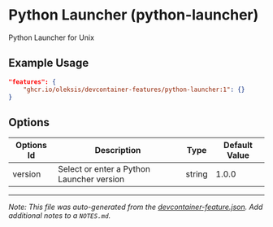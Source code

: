 
# Python Launcher (python-launcher)

Python Launcher for Unix

## Example Usage

```json
"features": {
    "ghcr.io/oleksis/devcontainer-features/python-launcher:1": {}
}
```

## Options

| Options Id | Description | Type | Default Value |
|-----|-----|-----|-----|
| version | Select or enter a Python Launcher version | string | 1.0.0 |



---

_Note: This file was auto-generated from the [devcontainer-feature.json](https://github.com/oleksis/devcontainer-features/blob/main/src/python-launcher/devcontainer-feature.json).  Add additional notes to a `NOTES.md`._

